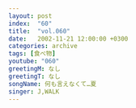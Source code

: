 ```yaml
---
layout: post
index:  "60"
title:  "vol.060"
date:   2002-11-21 12:00:00 +0300
categories: archive
tags: [食べ物]
youtube: "060"
greetingM: なし
greetingT: なし
songName: 何も言えなくて…夏
singer: J,WALK
---
```

